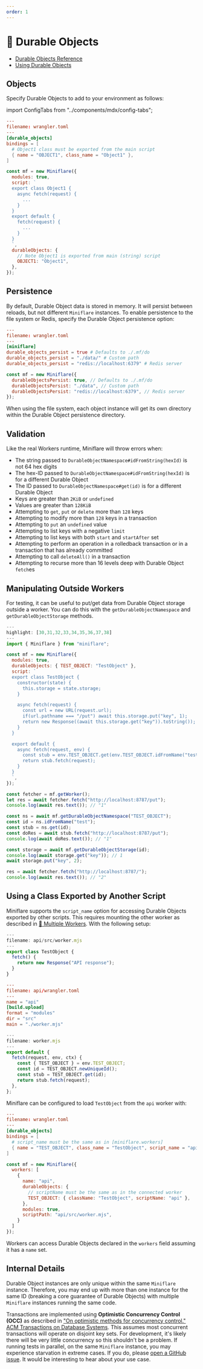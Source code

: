 ```yaml
---
order: 1
---
```


# 📌 Durable Objects

- [Durable Objects Reference](https://developers.cloudflare.com/workers/runtime-apis/durable-objects)
- [Using Durable Objects](https://developers.cloudflare.com/workers/learning/using-durable-objects)

## Objects

Specify Durable Objects to add to your environment as follows:

import ConfigTabs from "../components/mdx/config-tabs";

<ConfigTabs>

```toml
---
filename: wrangler.toml
---
[durable_objects]
bindings = [
  # Object1 class must be exported from the main script
  { name = "OBJECT1", class_name = "Object1" },
]
```

```js
const mf = new Miniflare({
  modules: true,
  script: `
  export class Object1 {
    async fetch(request) {
      ...
    }
  }
  export default {
    fetch(request) {
      ...
    }
  }
  `,
  durableObjects: {
    // Note Object1 is exported from main (string) script
    OBJECT1: "Object1",
  },
});
```

</ConfigTabs>

## Persistence

By default, Durable Object data is stored in memory. It will persist between
reloads, but not different `Miniflare` instances. To enable
persistence to the file system or Redis, specify the Durable Object persistence
option:

<ConfigTabs>

```toml
---
filename: wrangler.toml
---
[miniflare]
durable_objects_persist = true # Defaults to ./.mf/do
durable_objects_persist = "./data/" # Custom path
durable_objects_persist = "redis://localhost:6379" # Redis server
```

```js
const mf = new Miniflare({
  durableObjectsPersist: true, // Defaults to ./.mf/do
  durableObjectsPersist: "./data", // Custom path
  durableObjectsPersist: "redis://localhost:6379", // Redis server
});
```

</ConfigTabs>

When using the file system, each object instance will get its own directory
within the Durable Object persistence directory.

## Validation

Like the real Workers runtime, Miniflare will throw errors when:

- The string passed to `DurableObjectNamespace#idFromString(hexId)` is not 64
  hex digits
- The hex-ID passed to `DurableObjectNamespace#idFromString(hexId)` is for a
  different Durable Object
- The ID passed to `DurableObjectNamespace#get(id)` is for a different Durable
  Object
- Keys are greater than `2KiB` or `undefined`
- Values are greater than `128KiB`
- Attempting to `get`, `put` or `delete` more than `128` keys
- Attempting to modify more than `128` keys in a transaction
- Attempting to `put` an `undefined` value
- Attempting to list keys with a negative `limit`
- Attempting to list keys with both `start` and `startAfter` set
- Attempting to perform an operation in a rolledback transaction or in a
  transaction that has already committed
- Attempting to call `deleteAll()` in a transaction
- Attempting to recurse more than 16 levels deep with Durable Object `fetch`es

## Manipulating Outside Workers

For testing, it can be useful to put/get data from Durable Object storage
outside a worker. You can do this with the `getDurableObjectNamespace` and
`getDurableObjectStorage` methods.

```js
---
highlight: [30,31,32,33,34,35,36,37,38]
---
import { Miniflare } from "miniflare";

const mf = new Miniflare({
  modules: true,
  durableObjects: { TEST_OBJECT: "TestObject" },
  script: `
  export class TestObject {
    constructor(state) {
      this.storage = state.storage;
    }

    async fetch(request) {
      const url = new URL(request.url);
      if(url.pathname === "/put") await this.storage.put("key", 1);
      return new Response((await this.storage.get("key")).toString());
    }
  }

  export default {
    async fetch(request, env) {
      const stub = env.TEST_OBJECT.get(env.TEST_OBJECT.idFromName("test"));
      return stub.fetch(request);
    }
  }
  `,
});

const fetcher = mf.getWorker();
let res = await fetcher.fetch("http://localhost:8787/put");
console.log(await res.text()); // "1"

const ns = await mf.getDurableObjectNamespace("TEST_OBJECT");
const id = ns.idFromName("test");
const stub = ns.get(id);
const doRes = await stub.fetch("http://localhost:8787/put");
console.log(await doRes.text()); // "1"

const storage = await mf.getDurableObjectStorage(id);
console.log(await storage.get("key")); // 1
await storage.put("key", 2);

res = await fetcher.fetch("http://localhost:8787/");
console.log(await res.text()); // "2"
```

## Using a Class Exported by Another Script

Miniflare supports the `script_name` option for accessing Durable Objects
exported by other scripts. This requires mounting the other worker as described
in [🔌 Multiple Workers](/core/multiple-workers). With the following setup:

```js
---
filename: api/src/worker.mjs
---
export class TestObject {
  fetch() {
    return new Response("API response");
  }
}
```

```toml
---
filename: api/wrangler.toml
---
name = "api"
[build.upload]
format = "modules"
dir = "src"
main = "./worker.mjs"
```

```js
---
filename: worker.mjs
---
export default {
  fetch(request, env, ctx) {
    const { TEST_OBJECT } = env.TEST_OBJECT;
    const id = TEST_OBJECT.newUniqueId();
    const stub = TEST_OBJECT.get(id);
    return stub.fetch(request);
  },
};
```

Miniflare can be configured to load `TestObject` from the `api` worker with:

<ConfigTabs>

```toml
---
filename: wrangler.toml
---
[durable_objects]
bindings = [
  # script_name must be the same as in [miniflare.workers]
  { name = "TEST_OBJECT", class_name = "TestObject", script_name = "api" },
]
```

```js
const mf = new Miniflare({
  workers: [
    {
      name: "api",
      durableObjects: {
        // scriptName must be the same as in the connected worker
        TEST_OBJECT: { className: "TestObject", scriptName: "api" },
      },
      modules: true,
      scriptPath: "api/src/worker.mjs",
    }
  ]
});
```

</ConfigTabs>

Workers can access Durable Objects declared in the `workers` field assuming it has a `name` set.

## Internal Details

Durable Object instances are only unique within the same `Miniflare` instance.
Therefore, you may end up with more than one instance for the same ID (breaking
a core guarantee of Durable Objects) with multiple `Miniflare` instances running
the same code.

Transactions are implemented using **Optimistic Concurrency Control (OCC)** as
described in
["On optimistic methods for concurrency control." ACM Transactions on Database Systems](https://dl.acm.org/doi/10.1145/319566.319567).
This assumes most concurrent transactions will operate on disjoint key sets. For
development, it's likely there will be very little concurrency so this shouldn't
be a problem. If running tests in parallel, on the same `Miniflare` instance,
you may experience starvation in extreme cases. If you do, please
[open a GitHub issue](https://github.com/cloudflare/miniflare/issues/new/choose).
It would be interesting to hear about your use case.
